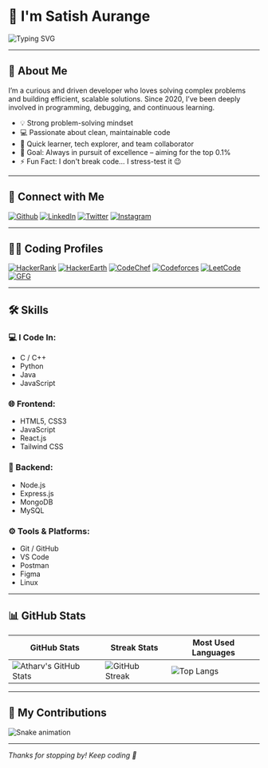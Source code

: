 # 👋 I'm Satish Aurange

![Typing SVG](https://readme-typing-svg.herokuapp.com?font=Fira+Code&size=22&pause=1000&color=F75C7E&width=435&lines=Techie+%7C+Coder+%7C+Bug+Hunter+%7C+Dream+Chaser)

---

## 🚀 About Me

I’m a curious and driven developer who loves solving complex problems and building efficient, scalable solutions. Since 2020, I’ve been deeply involved in programming, debugging, and continuous learning.

- 💡 Strong problem-solving mindset
- 💻 Passionate about clean, maintainable code
- 🧠 Quick learner, tech explorer, and team collaborator
- 🎯 Goal: Always in pursuit of excellence – aiming for the top 0.1%
- ⚡ Fun Fact: I don't break code… I stress-test it 😉

---

## 🚀 Connect with Me

[![Github](https://img.shields.io/badge/GitHub-%2312100E.svg?style=for-the-badge&logo=github&logoColor=white)](https://github.com/AtharvPitrubhakta)
[![LinkedIn](https://img.shields.io/badge/LinkedIn-%230077B5.svg?style=for-the-badge&logo=linkedin&logoColor=white)](https://linkedin.com/in/your-profile)
[![Twitter](https://img.shields.io/badge/Twitter-%231DA1F2.svg?style=for-the-badge&logo=twitter&logoColor=white)](https://twitter.com/your-handle)
[![Instagram](https://img.shields.io/badge/Instagram-%23E4405F.svg?style=for-the-badge&logo=instagram&logoColor=white)](https://instagram.com/your-handle)

---

## 👨‍💻 Coding Profiles

[![HackerRank](https://img.shields.io/badge/HackerRank-%2310B981.svg?style=for-the-badge&logo=hackerrank&logoColor=white)](https://www.hackerrank.com/your-profile)
[![HackerEarth](https://img.shields.io/badge/HackerEarth-%234285F4.svg?style=for-the-badge&logo=hackerearth&logoColor=white)](https://www.hackerearth.com/your-profile)
[![CodeChef](https://img.shields.io/badge/CodeChef-%235B4638.svg?style=for-the-badge&logo=codechef&logoColor=white)](https://www.codechef.com/users/your-profile)
[![Codeforces](https://img.shields.io/badge/Codeforces-%230096C7.svg?style=for-the-badge&logo=codeforces&logoColor=white)](https://codeforces.com/profile/your-profile)
[![LeetCode](https://img.shields.io/badge/LeetCode-%23FFA116.svg?style=for-the-badge&logo=leetcode&logoColor=white)](https://leetcode.com/your-profile)
[![GFG](https://img.shields.io/badge/GeeksforGeeks-%2300FF00.svg?style=for-the-badge&logo=geeksforgeeks&logoColor=white)](https://auth.geeksforgeeks.org/user/your-profile)

---

## 🛠️ Skills

### 💻 I Code In:
- C / C++
- Python
- Java
- JavaScript

### 🌐 Frontend:
- HTML5, CSS3
- JavaScript
- React.js
- Tailwind CSS

### 🔧 Backend:
- Node.js
- Express.js
- MongoDB
- MySQL

### ⚙️ Tools & Platforms:
- Git / GitHub
- VS Code
- Postman
- Figma
- Linux

---

## 📊 GitHub Stats

| GitHub Stats | Streak Stats | Most Used Languages |
|--------------|--------------|----------------------|
| ![Atharv's GitHub Stats](https://github-readme-stats.vercel.app/api?username=AtharvPitrubhakta&show_icons=true&theme=radical) | ![GitHub Streak](https://streak-stats.demolab.com?user=AtharvPitrubhakta&theme=radical) | ![Top Langs](https://github-readme-stats.vercel.app/api/top-langs/?username=AtharvPitrubhakta&layout=compact&theme=radical) |

---

## 🐍 My Contributions

![Snake animation](https://github.com/AtharvPitrubhakta/AtharvPitrubhakta/blob/output/github-contribution-grid-snake.svg)

---

*Thanks for stopping by! Keep coding 🚀*
